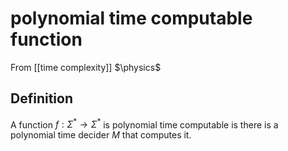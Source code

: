 # polynomial time computable function
From [[time complexity]]
$\physics$
## Definition
A function $f: \Sigma^{*} \to \Sigma^{*}$ is polynomial time computable is there is a polynomial time decider $M$ that computes it.